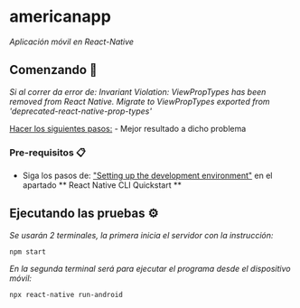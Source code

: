 # americanapp

_Aplicación móvil en React-Native_

## Comenzando 🚀

_Si al correr da error de: Invariant Violation: ViewPropTypes has been removed from React Native. Migrate to ViewPropTypes exported from 'deprecated-react-native-prop-types'_

[Hacer los siguientes pasos:](https://stackoverflow.com/a/73135908/20297104) - Mejor resultado a dicho problema


### Pre-requisitos 📋

* Siga los pasos de: ["Setting up the development environment"](https://reactnative.dev/docs/environment-setup) en el apartado ** React Native CLI Quickstart **


## Ejecutando las pruebas ⚙️

_Se usarán 2 terminales, la primera inicia el servidor con la instrucción:_

```
npm start
```

_En la segunda terminal será para ejecutar el programa desde el dispositivo móvil:_

```
npx react-native run-android
```

